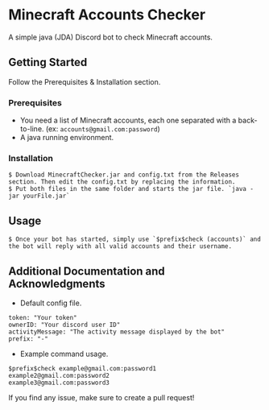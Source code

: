 # Minecraft Accounts Checker

A simple java (JDA) Discord bot to check Minecraft accounts.

## Getting Started

Follow the Prerequisites & Installation section.

### Prerequisites

* You need a list of Minecraft accounts, each one separated with a back-to-line. (ex: `accounts@gmail.com:password`)
* A java running environment.

### Installation

```
$ Download MinecraftChecker.jar and config.txt from the Releases section. Then edit the config.txt by replacing the information.
$ Put both files in the same folder and starts the jar file. `java -jar yourFile.jar`
```

## Usage

```
$ Once your bot has started, simply use `$prefix$check (accounts)` and the bot will reply with all valid accounts and their username.
```

## Additional Documentation and Acknowledgments

* Default config file.
```
token: "Your token"
ownerID: "Your discord user ID"
activityMessage: "The activity message displayed by the bot"
prefix: "-"
```
* Example command usage.
```
$prefix$check example@gmail.com:password1
example2@gmail.com:password2
example3@gmail.com:password3
```

If you find any issue, make sure to create a pull request!
